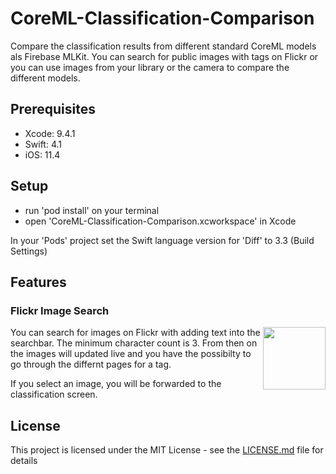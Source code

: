 # CoreML-Classification-Comparison
Compare the classification results from different standard CoreML models als Firebase MLKit. You can search for public images with tags on Flickr or you can use images from your library or the camera to compare the different models.

## Prerequisites
- Xcode: 9.4.1
- Swift: 4.1
- iOS: 11.4

## Setup 
- run 'pod install' on your terminal
- open 'CoreML-Classification-Comparison.xcworkspace' in Xcode

In your 'Pods' project set the Swift language version for 'Diff' to 3.3 (Build Settings)

## Features
### Flickr Image Search
<img align="right" width="100" src="https://github.com/MSWagner/CoreML-Classification-Comparison/blob/master/Screenshots/FlickrSearch.PNG">

You can search for images on Flickr with adding text into the searchbar. The minimum character count is 3. From then on the images will updated live and you have the possibilty to go through the differnt pages for a tag.

If you select an image, you will be forwarded to the classification screen.

## License
This project is licensed under the MIT License - see the [LICENSE.md](LICENSE.md) file for details
